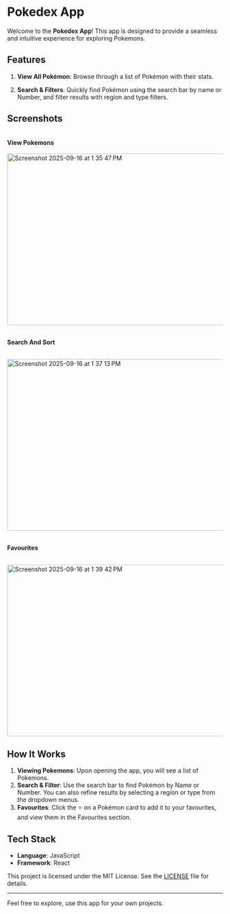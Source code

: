 # Pokedex App

Welcome to the **Pokedex App**! This app is designed to provide a seamless and intuitive experience for exploring Pokemons.

## Features

1. **View All Pokémon**: Browse through a list of Pokémon with their stats.

2. **Search & Filters**: Quickly find Pokémon using the search bar by name or Number, and filter results with region and type filters.

## Screenshots

<br>
<b>View Pokemons</b>
<br>
<br>

<img width="700" height="400" alt="Screenshot 2025-09-16 at 1 35 47 PM" src="https://github.com/user-attachments/assets/db1d39be-12c0-40f4-beeb-87286043061d" />


<br>
<br>

<b> Search And Sort</b>

<br>

<img width="700" height="400" alt="Screenshot 2025-09-16 at 1 37 13 PM" src="https://github.com/user-attachments/assets/302e566b-32f9-499d-b053-5dd98c923ea4" />

<br>
<br>

<b>Favourites</b>

<br>


<img width="700" height="400" alt="Screenshot 2025-09-16 at 1 39 42 PM" src="https://github.com/user-attachments/assets/30f4dbf3-73ea-4a98-a17c-795d4e5cda3e" />

## How It Works

1. **Viewing Pokemons**: Upon opening the app, you will see a list of Pokemons. 
2. **Search & Filter**: Use the search bar to find Pokémon by Name or Number. You can also refine results by selecting a region or type from the dropdown menus.
3. **Favourites**: Click the ⭐ on a Pokémon card to add it to your favourites, and view them in the Favourites section.

## Tech Stack

- **Language**: JavaScript
- **Framework**: React


This project is licensed under the MIT License. See the [LICENSE](LICENSE) file for details.

---

Feel free to explore, use this app for your own projects.
